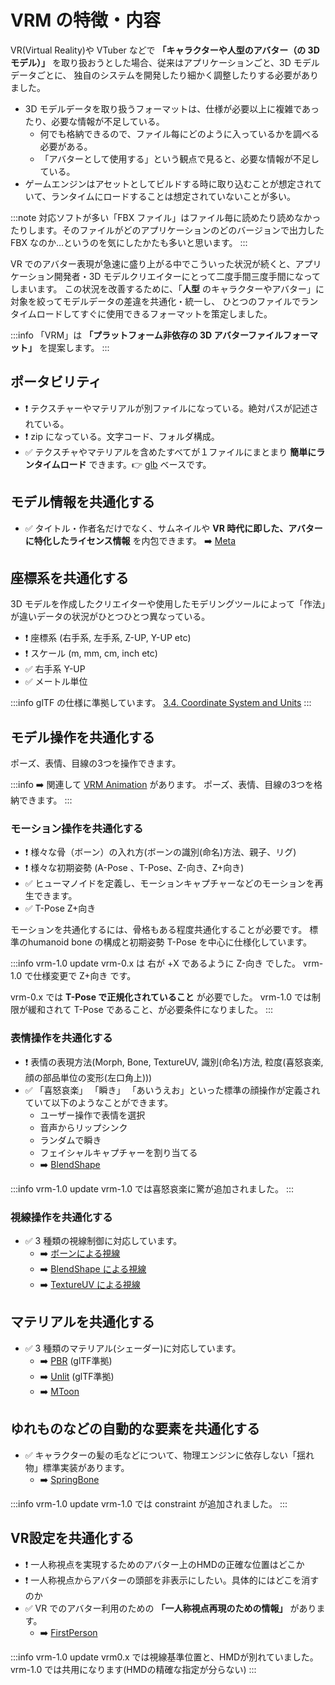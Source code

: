# VRM の特徴・内容

VR(Virtual Reality)や VTuber などで **「キャラクターや人型のアバター（の 3D モデル）」** を取り扱おうとした場合、従来はアプリケーションごと、3D モデルデータごとに、 独自のシステムを開発したり細かく調整したりする必要がありました。

- 3D モデルデータを取り扱うフォーマットは、仕様が必要以上に複雑であったり、必要な情報が不足している。
  - 何でも格納できるので、ファイル每にどのように入っているかを調べる必要がある。
  - 「アバターとして使用する」という観点で見ると、必要な情報が不足している。
- ゲームエンジンはアセットとしてビルドする時に取り込むことが想定されていて、ランタイムにロードすることは想定されていないことが多い。

:::note
対応ソフトが多い「FBX ファイル」はファイル毎に読めたり読めなかったりします。そのファイルがどのアプリケーションのどのバージョンで出力した FBX なのか…というのを気にしたかたも多いと思います。
:::

VR でのアバター表現が急速に盛り上がる中でこういった状況が続くと、アプリケーション開発者・3D モデルクリエイターにとって二度手間三度手間になってしまいます。
この状況を改善するために、「**人型** のキャラクターやアバター」に対象を絞ってモデルデータの差違を共通化・統一し、
ひとつのファイルでランタイムロードしてすぐに使用できるフォーマットを策定しました。

:::info 「VRM」は **「プラットフォーム非依存の 3D アバターファイルフォーマット」** を提案します。
:::

## ポータビリティ

- ❗ テクスチャーやマテリアルが別ファイルになっている。絶対パスが記述されている。
- ❗ zip になっている。文字コード、フォルダ構成。
- ✅ テクスチャやマテリアルを含めたすべてが１ファイルにまとまり **簡単にランタイムロード** できます。👉 [glb](https://registry.khronos.org/glTF/specs/2.0/glTF-2.0.html#glb-file-format-specification) ベースです。

## モデル情報を共通化する

- ✅ タイトル・作者名だけでなく、サムネイルや **VR 時代に即した、アバターに特化したライセンス情報** を内包できます。 ➡️ [Meta](/vrm/vrm_meta)

## 座標系を共通化する

3D モデルを作成したクリエイターや使用したモデリングツールによって「作法」が違いデータの状況がひとつひとつ異なっている。

- ❗ 座標系 (右手系, 左手系, Z-UP, Y-UP etc)
- ❗ スケール (m, mm, cm, inch etc)
- ✅ 右手系 Y-UP
- ✅ メートル単位

:::info glTF の仕様に準拠しています。
[3.4. Coordinate System and Units](https://registry.khronos.org/glTF/specs/2.0/glTF-2.0.html#coordinate-system-and-units)
:::

## モデル操作を共通化する

ポーズ、表情、目線の3つを操作できます。

:::info
➡️ 関連して [VRM Animation](/vrma) があります。
ポーズ、表情、目線の3つを格納できます。
:::

### モーション操作を共通化する

- ❗ 様々な骨（ボーン）の入れ方(ボーンの識別(命名)方法、親子、リグ)
- ❗ 様々な初期姿勢 (A-Pose 、T-Pose、Z-向き、Z+向き)
- ✅ ヒューマノイドを定義し、モーションキャプチャーなどのモーションを再生できます。
- ✅ T-Pose Z+向き

モーションを共通化するには、骨格もある程度共通化することが必要です。
標準のhumanoid bone の構成と初期姿勢 T-Pose を中心に仕様化しています。

:::info vrm-1.0 update
vrm-0.x は 右が +X であるように Z-向き でした。
vrm-1.0 で仕様変更で Z+向き です。

vrm-0.x では **T-Pose で正規化されていること** が必要でした。
vrm-1.0 では制限が緩和されて T-Pose であること、が必要条件になりました。
:::

### 表情操作を共通化する

- ❗ 表情の表現方法(Morph, Bone, TextureUV, 識別(命名)方法, 粒度(喜怒哀楽, 顔の部品単位の変形(左口角上)))
- ✅ 「喜怒哀楽」 「瞬き」 「あいうえお」といった標準の顔操作が定義されていて以下のようなことができます。
  - ユーザー操作で表情を選択
  - 音声からリップシンク
  - ランダムで瞬き
  - フェイシャルキャプチャーを割り当てる
  - ➡️ [BlendShape](/univrm/blendshape/univrm_blendshape)

:::info vrm-1.0 update
vrm-1.0 では喜怒哀楽に驚が追加されました。
:::

### 視線操作を共通化する

- ✅ 3 種類の視線制御に対応しています。
  - ➡️ [ボーンによる視線](/univrm/lookat/lookat_bone)
  - ➡️ [BlendShape による視線](/univrm/lookat/lookat_blendshape)
  - ➡️ [TextureUV による視線](/univrm/lookat/lookat_uv)

## マテリアルを共通化する

- ✅ 3 種類のマテリアル(シェーダー)に対応しています。
  - ➡️ [PBR](/univrm/shaders/univrm_standard) (glTF準拠)
  - ➡️ [Unlit](/univrm/shaders/univrm_unlit) (glTF準拠)
  - ➡️ [MToon](/univrm/shaders/shader_mtoon)

## ゆれものなどの自動的な要素を共通化する

- ✅ キャラクターの髪の毛などについて、物理エンジンに依存しない「揺れ物」標準実装があります。
  - ➡️ [SpringBone](/univrm/springbone/univrm_secondary)

:::info vrm-1.0 update
vrm-1.0 では constraint が追加されました。
:::

## VR設定を共通化する

- ❗ 一人称視点を実現するためのアバター上のHMDの正確な位置はどこか
- ❗ 一人称視点からアバターの頭部を非表示にしたい。具体的にはどこを消すのか
- ✅ VR でのアバター利用のための **「一人称視点再現のための情報」** があります。
  - ➡️ [FirstPerson](/univrm/firstperson/univrm_firstperson)

:::info vrm-1.0 update
vrm0.x では視線基準位置と、HMDが別れていました。
vrm-1.0 では共用になります(HMDの精確な指定が分らない)
:::
